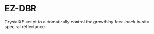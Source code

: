 # EZ-DBR
CrystalXE script to automatically control the growth by feed-back in-situ spectral réflectance 
